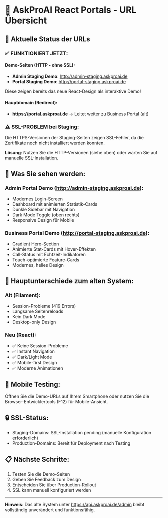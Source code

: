 # 🔗 AskProAI React Portals - URL Übersicht

## 📍 Aktuelle Status der URLs

### ✅ FUNKTIONIERT JETZT:

#### Demo-Seiten (HTTP - ohne SSL):
- **Admin Staging Demo**: http://admin-staging.askproai.de
- **Portal Staging Demo**: http://portal-staging.askproai.de

Diese zeigen bereits das neue React-Design als interaktive Demo!

#### Hauptdomain (Redirect):
- **https://portal.askproai.de** → Leitet weiter zu Business Portal (alt)

### ⚠️ SSL-PROBLEM bei Staging:
Die HTTPS-Versionen der Staging-Seiten zeigen SSL-Fehler, da die Zertifikate noch nicht installiert werden konnten. 

**Lösung**: Nutzen Sie die HTTP-Versionen (siehe oben) oder warten Sie auf manuelle SSL-Installation.

## 🎯 Was Sie sehen werden:

### Admin Portal Demo (http://admin-staging.askproai.de):
- Modernes Login-Screen
- Dashboard mit animierten Statistik-Cards
- Dunkle Sidebar mit Navigation
- Dark Mode Toggle (oben rechts)
- Responsive Design für Mobile

### Business Portal Demo (http://portal-staging.askproai.de):
- Gradient Hero-Section
- Animierte Stat-Cards mit Hover-Effekten
- Call-Status mit Echtzeit-Indikatoren
- Touch-optimierte Feature-Cards
- Modernes, helles Design

## 🚀 Hauptunterschiede zum alten System:

### Alt (Filament):
- Session-Probleme (419 Errors)
- Langsame Seitenreloads
- Kein Dark Mode
- Desktop-only Design

### Neu (React):
- ✅ Keine Session-Probleme
- ✅ Instant Navigation
- ✅ Dark/Light Mode
- ✅ Mobile-first Design
- ✅ Moderne Animationen

## 📱 Mobile Testing:
Öffnen Sie die Demo-URLs auf Ihrem Smartphone oder nutzen Sie die Browser-Entwicklertools (F12) für Mobile-Ansicht.

## 🔒 SSL-Status:
- Staging-Domains: SSL-Installation pending (manuelle Konfiguration erforderlich)
- Production-Domains: Bereit für Deployment nach Testing

## 📋 Nächste Schritte:
1. Testen Sie die Demo-Seiten
2. Geben Sie Feedback zum Design
3. Entscheiden Sie über Production-Rollout
4. SSL kann manuell konfiguriert werden

---

**Hinweis**: Das alte System unter https://api.askproai.de/admin bleibt vollständig unverändert und funktionsfähig.